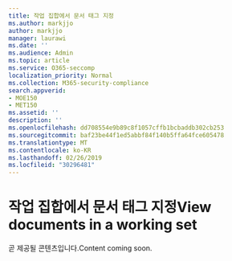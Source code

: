 ```yaml
---
title: 작업 집합에서 문서 태그 지정
ms.author: markjjo
author: markjjo
manager: laurawi
ms.date: ''
ms.audience: Admin
ms.topic: article
ms.service: O365-seccomp
localization_priority: Normal
ms.collection: M365-security-compliance
search.appverid:
- MOE150
- MET150
ms.assetid: ''
description: ''
ms.openlocfilehash: dd708554e9b89c8f1057cffb1bcbaddb302cb253
ms.sourcegitcommit: baf23be44f1ed5abbf84f140b5ffa64fce605478
ms.translationtype: MT
ms.contentlocale: ko-KR
ms.lasthandoff: 02/26/2019
ms.locfileid: "30296481"
---
```

# <a name="view-documents-in-a-working-set"></a><span data-ttu-id="46a91-102">작업 집합에서 문서 태그 지정</span><span class="sxs-lookup"><span data-stu-id="46a91-102">View documents in a working set</span></span>

<span data-ttu-id="46a91-103">곧 제공될 콘텐츠입니다.</span><span class="sxs-lookup"><span data-stu-id="46a91-103">Content coming soon.</span></span>